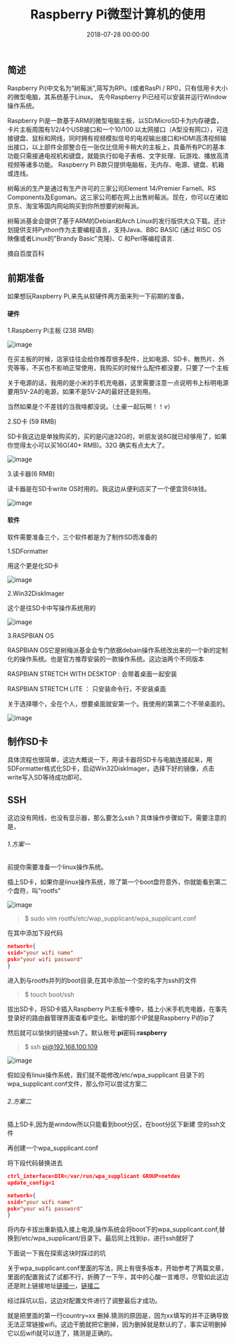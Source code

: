 ﻿---
layout: post
title: Raspberry Pi微型计算机的使用
date: 2018-07-28 00:00:00
categories: 物联网
tags: Raspberry Pi
---

## 简述

Raspberry Pi(中文名为“树莓派”,简写为RPi，(或者RasPi / RPI)，只有信用卡大小的微型电脑，其系统基于Linux。 先今Raspberry Pi已经可以安装并运行Window操作系统。

Raspberry Pi是一款基于ARM的微型电脑主板，以SD/MicroSD卡为内存硬盘，卡片主板周围有1/2/4个USB接口和一个10/100 以太网接口（A型没有网口），可连接键盘、鼠标和网线，同时拥有视频模拟信号的电视输出接口和HDMI高清视频输出接口，以上部件全部整合在一张仅比信用卡稍大的主板上，具备所有PC的基本功能只需接通电视机和键盘，就能执行如电子表格、文字处理、玩游戏、播放高清视频等诸多功能。 Raspberry Pi B款只提供电脑板，无内存、电源、键盘、机箱或连线。

树莓派的生产是通过有生产许可的三家公司Element 14/Premier Farnell、RS Components及Egoman。这三家公司都在网上出售树莓派。现在，你可以在诸如京东、淘宝等国内网站购买到你所想要的树莓派。

树莓派基金会提供了基于ARM的Debian和Arch Linux的发行版供大众下载。还计划提供支持Python作为主要编程语言，支持Java、BBC BASIC (通过 RISC OS 映像或者Linux的"Brandy Basic"克隆)、C 和Perl等编程语言.

摘自百度百科


## 前期准备

如果想玩Raspberry Pi,来先从软硬件两方面来列一下前期的准备。

#### 硬件

1.Raspberry Pi主板 (238 RMB)

![image](https://i.loli.net/2019/06/30/5d18456dc0bca94072.jpg)

在买主板的时候，店家往往会给你推荐很多配件，比如电源、SD卡、散热片、外壳等等，不买也不影响正常使用，我购买的时候什么配件都没要，只要了一个主板

关于电源的话，我用的是小米的手机充电器，这里需要注意一点说明书上标明电源要用5V-2A的电源，如果不是5V-2A的最好还是别用。

当然如果是个不差钱的当我啥都没说。（土豪一起玩啊！！*v*）

2.SD卡 (59 RMB)

SD卡我这边是单独购买的，买的是闪迪32G的，听朋友说8G就已经够用了，如果你觉得太小可以买16G(40+ RMB)。32G 确实有点太大了。

![image](https://i.loli.net/2019/06/30/5d18456f8f89b40840.jpg)

3.读卡器(6 RMB)

读卡器是在SD卡write OS时用的。我这边从便利店买了一个便宜货6块钱。

![image](https://i.loli.net/2019/06/30/5d18457213eb047942.jpg)

#### 软件

软件需要准备三个，三个软件都是为了制作SD而准备的

1.SDFormatter

用这个更是化SD卡

![image](https://i.loli.net/2019/06/30/5d185636dcbfd40206.jpg)

2.Win32DiskImager

这个是往SD卡中写操作系统用的

![image](https://i.loli.net/2019/06/30/5d18563769bbb66159.jpg)

3.RASPBIAN OS

RASPBIAN OS它是树梅派基金会专门依据debain操作系统改出来的一个新的定制化的操作系统。也是官方推荐安装的一款操作系统。这边油两个不同版本

RASPBIAN STRETCH WITH DESKTOP : 会带着桌面一起安装

RASPBIAN STRETCH LITE ： 只安装命令行，不安装桌面

关于选择哪个，全在个人，想要桌面就安第一个。我使用的第第二个不带桌面的。

![image](https://i.loli.net/2019/06/30/5d18563b14deb17086.jpg)

## 制作SD卡

具体流程也很简单，这边大概说一下，用读卡器将SD卡与电脑连接起来，用SDFormatter格式化SD卡，启动Win32DiskImager，选择下好的镜像，点击write写入SD等待成功即可。

## SSH

这边没有网线，也没有显示器，那么要怎么ssh？具体操作步骤如下。需要注意的是，

###### 1.方案一

前提你需要准备一个linux操作系统。

插上SD卡，如果你是linux操作系统，除了第一个boot盘符意外，你就能看到第二个盘符，叫"rootfs"

![image](https://i.loli.net/2019/06/30/5d18563bc629778245.jpg)

> $ sudo vim rootfs/etc/wap_supplicant/wpa_supplicant.conf

在其中添加下段代码

```json
network={
ssid="your wifi name"
psk="your wifi password"
}
```

进入到与rootfs并列的boot目录,在其中添加一个空的名字为ssh的文件

> $ touch boot/ssh

拔出SD卡，将SD卡插入Raspberry Pi主板卡槽中，插上小米手机充电器，在事先登录好的路由器管理界面查看IP变化。新增的那个IP就是Raspberry Pi的ip了

然后就可以愉快的链接ssh了。默认帐号:**pi**密码:**raspberry**

> $ ssh pi@192.168.100.109

![image](https://i.loli.net/2019/06/30/5d18563d4576590392.jpg)

假如没有linux操作系统，我们就不能修改/etc/wpa_supplicant 目录下的 wpa_supplicant.conf文件，那么你可以尝试方案二

###### 2.方案二

插上SD卡,因为是window所以只能看到boot分区，在boot分区下新建 空的ssh文件

再创建一个wpa_supplicant.conf

将下段代码替换进去

```json
ctrl_interface=DIR=/var/run/wpa_supplicant GROUP=netdev
update_config=1

network={
ssid="your wifi name"
psk="your wifi password"
}
```

将内存卡拔出重新插入接上电源,操作系统会将boot下的wpa_supplicant.conf,替换到/etc/wpa_supplicant/目录下。最后同上找到ip，进行ssh就好了

下面说一下我在探索这块时踩过的坑

关于wpa_supplicant.conf里面的写法，网上有很多版本，开始参考了两篇文章，里面的配置我试了试都不行，折腾了一下午，其中的心酸一言难尽，尽管如此这边还是附上链接地址[链接一](https://segmentfault.com/a/1190000010976507)，[链接二](http://shumeipai.nxez.com/2017/09/13/raspberry-pi-network-configuration-before-boot.html)

经过踩坑以后，这边对配置文件进行了调整最后才成功。

就是把里面的第一行country=xx 删掉.猜测的原因是，因为xx填写的并不正确导致无法正常链接wifi。这边干脆就把它删掉，因为删掉就是默认的了，事实证明删掉它以后wifi就可以连了，猜测是正确的。